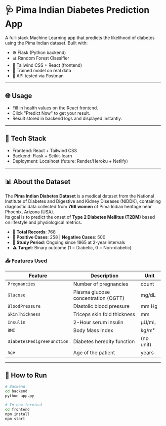 # 🩺 Pima Indian Diabetes Prediction App

A full-stack Machine Learning app that predicts the likelihood of diabetes using the Pima Indian dataset. Built with:

- ⚙️ Flask (Python backend)
- 📊 Random Forest Classifier
- 💅 Tailwind CSS + React (frontend)
- 🧠 Trained model on real data
- 🧪 API tested via Postman

---

## 🌐 Usage

- Fill in health values on the React frontend.
- Click "Predict Now" to get your result.
- Result stored in backend logs and displayed instantly.

---

## 🔧 Tech Stack

- Frontend: React + Tailwind CSS
- Backend: Flask + Scikit-learn
- Deployment: Localhost (future: Render/Heroku + Netlify)

---

## 📊 About the Dataset

The **Pima Indian Diabetes Dataset** is a medical dataset from the National Institute of Diabetes and Digestive and Kidney Diseases (NIDDK), containing diagnostic data collected from **768 women** of Pima Indian heritage near Phoenix, Arizona (USA).  
Its goal is to predict the onset of **Type 2 Diabetes Mellitus (T2DM)** based on lifestyle and physiological metrics.

- 🔬 **Total Records**: 768  
- 🧪 **Positive Cases**: 258 | **Negative Cases**: 500  
- 📍 **Study Period**: Ongoing since 1965 at 2-year intervals  
- ⚠️ **Target**: Binary outcome (1 = Diabetic, 0 = Non-diabetic)

### 📥 Features Used

| Feature                    | Description                              | Unit              |
|---------------------------|------------------------------------------|-------------------|
| `Pregnancies`             | Number of pregnancies                    | count             |
| `Glucose`                 | Plasma glucose concentration (OGTT)      | mg/dL             |
| `BloodPressure`           | Diastolic blood pressure                  | mm Hg             |
| `SkinThickness`           | Triceps skin fold thickness              | mm                |
| `Insulin`                 | 2-Hour serum insulin                      | μU/mL             |
| `BMI`                     | Body Mass Index                          | kg/m²             |
| `DiabetesPedigreeFunction`| Diabetes heredity function                | (no unit)         |
| `Age`                     | Age of the patient                       | years             |

---

## 🚀 How to Run

```bash
# Backend
cd backend
python app.py

# In new terminal
cd frontend
npm install
npm start
